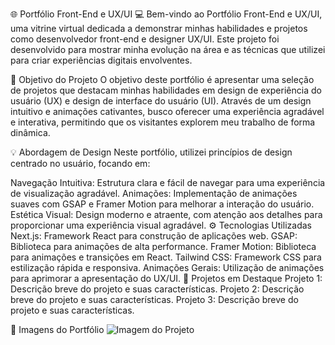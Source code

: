 🌐 Portfólio Front-End e UX/UI 💻
Bem-vindo ao Portfólio Front-End e UX/UI, uma vitrine virtual dedicada a demonstrar minhas habilidades e projetos como desenvolvedor front-end e designer UX/UI. Este projeto foi desenvolvido para mostrar minha evolução na área e as técnicas que utilizei para criar experiências digitais envolventes.

🎯 Objetivo do Projeto
O objetivo deste portfólio é apresentar uma seleção de projetos que destacam minhas habilidades em design de experiência do usuário (UX) e design de interface do usuário (UI). Através de um design intuitivo e animações cativantes, busco oferecer uma experiência agradável e interativa, permitindo que os visitantes explorem meu trabalho de forma dinâmica.

💡 Abordagem de Design
Neste portfólio, utilizei princípios de design centrado no usuário, focando em:

Navegação Intuitiva: Estrutura clara e fácil de navegar para uma experiência de visualização agradável.
Animações: Implementação de animações suaves com GSAP e Framer Motion para melhorar a interação do usuário.
Estética Visual: Design moderno e atraente, com atenção aos detalhes para proporcionar uma experiência visual agradável.
⚙️ Tecnologias Utilizadas
Next.js: Framework React para construção de aplicações web.
GSAP: Biblioteca para animações de alta performance.
Framer Motion: Biblioteca para animações e transições em React.
Tailwind CSS: Framework CSS para estilização rápida e responsiva.
Animações Gerais: Utilização de animações para aprimorar a apresentação do UX/UI.
📁 Projetos em Destaque
Projeto 1: Descrição breve do projeto e suas características.
Projeto 2: Descrição breve do projeto e suas características.
Projeto 3: Descrição breve do projeto e suas características.

📸 Imagens do Portfólio
![Imagem do Projeto](/portfolio.png)
